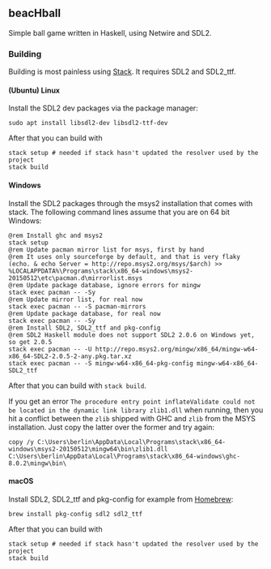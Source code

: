 ## beacHball

Simple ball game written in Haskell, using Netwire and SDL2.

### Building

Building is most painless using [Stack](https://docs.haskellstack.org).
It requires SDL2 and SDL2_ttf.

#### (Ubuntu) Linux

Install the SDL2 dev packages via the package manager:

    sudo apt install libsdl2-dev libsdl2-ttf-dev

After that you can build with

    stack setup # needed if stack hasn't updated the resolver used by the project
    stack build

#### Windows

Install the SDL2 packages through the msys2 installation that comes with stack.
The following command lines assume that you are on 64 bit Windows:

    @rem Install ghc and msys2
    stack setup
    @rem Update pacman mirror list for msys, first by hand
    @rem It uses only sourceforge by default, and that is very flaky
    (echo. & echo Server = http://repo.msys2.org/msys/$arch) >> %LOCALAPPDATA%\Programs\stack\x86_64-windows\msys2-20150512\etc\pacman.d\mirrorlist.msys
    @rem Update package database, ignore errors for mingw
    stack exec pacman -- -Sy
    @rem Update mirror list, for real now
    stack exec pacman -- -S pacman-mirrors
    @rem Update package database, for real now
    stack exec pacman -- -Sy
    @rem Install SDL2, SDL2_ttf and pkg-config
    @rem SDL2 Haskell module does not support SDL2 2.0.6 on Windows yet, so get 2.0.5
    stack exec pacman -- -U http://repo.msys2.org/mingw/x86_64/mingw-w64-x86_64-SDL2-2.0.5-2-any.pkg.tar.xz
    stack exec pacman -- -S mingw-w64-x86_64-pkg-config mingw-w64-x86_64-SDL2_ttf

After that you can build with `stack build`.

If you get an error `The procedure entry point inflateValidate could not be
located in the dynamic link library zlib1.dll` when running, then you hit a
conflict between the `zlib` shipped with GHC and `zlib` from the MSYS
installation. Just copy the latter over the former and try again:

    copy /y C:\Users\berlin\AppData\Local\Programs\stack\x86_64-windows\msys2-20150512\mingw64\bin\zlib1.dll C:\Users\berlin\AppData\Local\Programs\stack\x86_64-windows\ghc-8.0.2\mingw\bin\

#### macOS

Install SDL2, SDL2_ttf and pkg-config for example from [Homebrew](https://brew.sh/index_de.html):

    brew install pkg-config sdl2 sdl2_ttf

After that you can build with

    stack setup # needed if stack hasn't updated the resolver used by the project
    stack build
